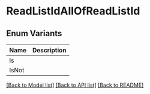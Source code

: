 # ReadListIdAllOfReadListId

## Enum Variants

| Name | Description |
|---- | -----|
| Is |  |
| IsNot |  |

[[Back to Model list]](../README.md#documentation-for-models) [[Back to API list]](../README.md#documentation-for-api-endpoints) [[Back to README]](../README.md)


